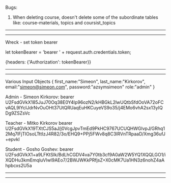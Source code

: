 Bugs:
1. When deleting course, doesn't delete some of the subordinate tables like: course-materials, topics and coursist_topics











------------------------------------------
-------------------------------------------


Wreck - set token bearer

let tokenBearer = 'bearer ' + request.auth.credentials.token;

{headers: {'Authorization': tokenBearer}}

------------------------------------------
-------------------------------------------

Various Input Objects
{
	first_name:"Simeon", 
	last_name:"Kirkorov", 
	email:"simeon@simeon.com", 
	password:"azsymsimeon"
	role:"admin"
}

Admin - Simeon Kirkorov: 
bearer U2FsdGVkX185JuJ70Oq38E0Y4Ip96ozN2/kHBGkL2lwUQtbSfdOoVA72oFCvAQL9lYcIJdrNvOuOHt37UtQRUaqEuHKCuyeVS9o35/j4EMo6vhA2sx13yIQDg9ZSZsVc

Teacher - Mitko Kirkorov
bearer U2FsdGVkX19TXtCJS5aJ/j0VcgJpvTmEd9PkHC9767UCUQHWGlvpJ/GRhq12Mq7lFjTlOsoLTttIzJ4R82/3o/EHQ9+PPj5FWv8q8C3lRVnTRpaaD/Xmg36ufJ+epvkI

Student - Gosho Goshev:
bearer U2FsdGVkX1+a9LFKtSlk/BdLhCGDV4va7Y0tb3cf9A0aW2W5YQ1XQQLGO1/iXQDHu3kmEmqluVlwl9AEo7/2BWJWKkPRfjsZ+X0cMK7Ua1HN3z6nohZ4aAhpbcxs2U5a

------------------------------------------
-------------------------------------------